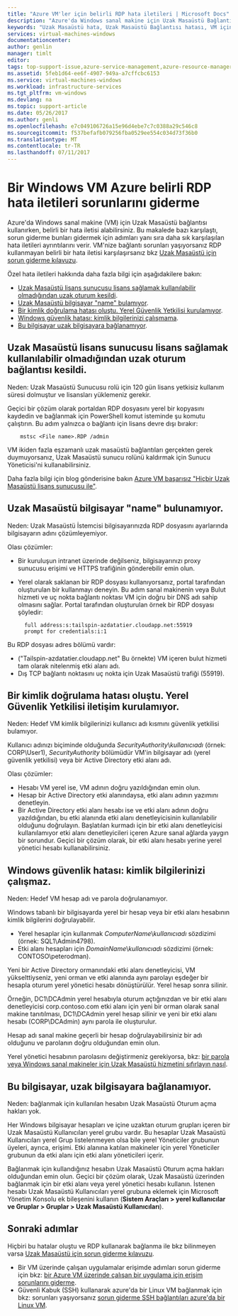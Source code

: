 ```yaml
---
title: "Azure VM'ler için belirli RDP hata iletileri | Microsoft Docs"
description: "Azure'da Windows sanal makine için Uzak Masaüstü Bağlantısı çalışırken karşılaşabileceğiniz belirli hata iletilerinin kullanımını anlamanıza"
keywords: "Uzak Masaüstü hata, Uzak Masaüstü Bağlantısı hatası, VM için bağlantı kuramıyor Uzak Masaüstü sorunlarını giderme"
services: virtual-machines-windows
documentationcenter: 
author: genlin
manager: timlt
editor: 
tags: top-support-issue,azure-service-management,azure-resource-manager
ms.assetid: 5feb1d64-ee6f-4907-949a-a7cffcbc6153
ms.service: virtual-machines-windows
ms.workload: infrastructure-services
ms.tgt_pltfrm: vm-windows
ms.devlang: na
ms.topic: support-article
ms.date: 05/26/2017
ms.author: genli
ms.openlocfilehash: e7c049106726a15e96d4ebe7c7c0388a29c546c8
ms.sourcegitcommit: f537befafb079256fba0529ee554c034d73f36b0
ms.translationtype: MT
ms.contentlocale: tr-TR
ms.lasthandoff: 07/11/2017
---
```

# <a name="troubleshooting-specific-rdp-error-messages-to-a-windows-vm-in-azure"></a>Bir Windows VM Azure belirli RDP hata iletileri sorunlarını giderme
Azure'da Windows sanal makine (VM) için Uzak Masaüstü bağlantısı kullanırken, belirli bir hata iletisi alabilirsiniz. Bu makalede bazı karşılaştı, sorun giderme bunları gidermek için adımları yanı sıra daha sık karşılaşılan hata iletileri ayrıntılarını verir. VM'nize bağlantı sorunları yaşıyorsanız RDP kullanmayan belirli bir hata iletisi karşılaşırsanız bkz [Uzak Masaüstü için sorun giderme kılavuzu](troubleshoot-rdp-connection.md?toc=%2fazure%2fvirtual-machines%2fwindows%2ftoc.json).

Özel hata iletileri hakkında daha fazla bilgi için aşağıdakilere bakın:

* [Uzak Masaüstü lisans sunucusu lisans sağlamak kullanılabilir olmadığından uzak oturum kesildi](#rdplicense).
* [Uzak Masaüstü bilgisayar "name" bulamıyor](#rdpname).
* [Bir kimlik doğrulama hatası oluştu. Yerel Güvenlik Yetkilisi kurulamıyor](#rdpauth).
* [Windows güvenlik hatası: kimlik bilgilerinizi çalışmama](#wincred).
* [Bu bilgisayar uzak bilgisayara bağlanamıyor](#rdpconnect).

<a id="rdplicense"></a>

## <a name="the-remote-session-was-disconnected-because-there-are-no-remote-desktop-license-servers-available-to-provide-a-license"></a>Uzak Masaüstü lisans sunucusu lisans sağlamak kullanılabilir olmadığından uzak oturum bağlantısı kesildi.
Neden: Uzak Masaüstü Sunucusu rolü için 120 gün lisans yetkisiz kullanım süresi dolmuştur ve lisansları yüklemeniz gerekir.

Geçici bir çözüm olarak portaldan RDP dosyasını yerel bir kopyasını kaydedin ve bağlanmak için PowerShell komut isteminde şu komutu çalıştırın. Bu adım yalnızca o bağlantı için lisans devre dışı bırakır:

        mstsc <File name>.RDP /admin

VM ikiden fazla eşzamanlı uzak masaüstü bağlantıları gerçekten gerek duymuyorsanız, Uzak Masaüstü sunucu rolünü kaldırmak için Sunucu Yöneticisi'ni kullanabilirsiniz.

Daha fazla bilgi için blog gönderisine bakın [Azure VM başarısız "Hiçbir Uzak Masaüstü lisans sunucusu ile"](https://blogs.msdn.microsoft.com/mast/2014/01/21/rdp-to-azure-vm-fails-with-no-remote-desktop-license-servers-available/).

<a id="rdpname"></a>

## <a name="remote-desktop-cant-find-the-computer-name"></a>Uzak Masaüstü bilgisayar "name" bulunamıyor.
Neden: Uzak Masaüstü İstemcisi bilgisayarınızda RDP dosyasını ayarlarında bilgisayarın adını çözümleyemiyor.

Olası çözümler:

* Bir kuruluşun intranet üzerinde değilseniz, bilgisayarınızı proxy sunucusu erişimi ve HTTPS trafiğinin gönderebilir emin olun.
* Yerel olarak saklanan bir RDP dosyası kullanıyorsanız, portal tarafından oluşturulan bir kullanmayı deneyin. Bu adım sanal makinenin veya Bulut hizmeti ve uç nokta bağlantı noktası VM için doğru bir DNS adı sahip olmasını sağlar. Portal tarafından oluşturulan örnek bir RDP dosyası şöyledir:
  
        full address:s:tailspin-azdatatier.cloudapp.net:55919
        prompt for credentials:i:1

Bu RDP dosyası adres bölümü vardır:

* ("Tailspin-azdatatier.cloudapp.net" Bu örnekte) VM içeren bulut hizmeti tam olarak nitelenmiş etki alanı adı.
* Dış TCP bağlantı noktasını uç nokta için Uzak Masaüstü trafiği (55919).

<a id="rdpauth"></a>

## <a name="an-authentication-error-has-occurred-the-local-security-authority-cannot-be-contacted"></a>Bir kimlik doğrulama hatası oluştu. Yerel Güvenlik Yetkilisi iletişim kurulamıyor.
Neden: Hedef VM kimlik bilgilerinizi kullanıcı adı kısmını güvenlik yetkilisi bulamıyor.

Kullanıcı adınızı biçiminde olduğunda *SecurityAuthority*\\*kullanıcıadı* (örnek: CORP\User1), *SecurityAuthority* bölümüdür VM'in bilgisayar adı (yerel güvenlik yetkilisi) veya bir Active Directory etki alanı adı.

Olası çözümler:

* Hesabı VM yerel ise, VM adının doğru yazıldığından emin olun.
* Hesap bir Active Directory etki alanındaysa, etki alanı adının yazımını denetleyin.
* Bir Active Directory etki alanı hesabı ise ve etki alanı adının doğru yazıldığından, bu etki alanında etki alanı denetleyicisinin kullanılabilir olduğunu doğrulayın. Başlatılan kurmadı için bir etki alanı denetleyicisi kullanılamıyor etki alanı denetleyicileri içeren Azure sanal ağlarda yaygın bir sorundur. Geçici bir çözüm olarak, bir etki alanı hesabı yerine yerel yönetici hesabı kullanabilirsiniz.

<a id="wincred"></a>

## <a name="windows-security-error-your-credentials-did-not-work"></a>Windows güvenlik hatası: kimlik bilgilerinizi çalışmaz.
Neden: Hedef VM hesap adı ve parola doğrulanamıyor.

Windows tabanlı bir bilgisayarda yerel bir hesap veya bir etki alanı hesabının kimlik bilgilerini doğrulayabilir.

* Yerel hesaplar için kullanmak *ComputerName*\\*kullanıcıadı* sözdizimi (örnek: SQL1\Admin4798).
* Etki alanı hesapları için *DomainName*\\*kullanıcıadı* sözdizimi (örnek: CONTOSO\peterodman).

Yeni bir Active Directory ormanındaki etki alanı denetleyicisi, VM yükselttiyseniz, yeni orman ve etki alanında aynı parolayı eşdeğer bir hesapla oturum yerel yönetici hesabı dönüştürülür. Yerel hesap sonra silinir.

Örneğin, DC1\DCAdmin yerel hesabıyla oturum açtığınızdan ve bir etki alanı denetleyicisi corp.contoso.com etki alanı için yeni bir orman olarak sanal makine tanıtılması, DC1\DCAdmin yerel hesap silinir ve yeni bir etki alanı hesabı (CORP\DCAdmin) aynı parola ile oluşturulur.

Hesap adı sanal makine geçerli bir hesap doğrulayabilirsiniz bir adı olduğunu ve parolanın doğru olduğundan emin olun.

Yerel yönetici hesabının parolasını değiştirmeniz gerekiyorsa, bkz: [bir parola veya Windows sanal makineler için Uzak Masaüstü hizmetini sıfırlayın nasıl](reset-rdp.md?toc=%2fazure%2fvirtual-machines%2fwindows%2ftoc.json).

<a id="rdpconnect"></a>

## <a name="this-computer-cant-connect-to-the-remote-computer"></a>Bu bilgisayar, uzak bilgisayara bağlanamıyor.
Neden: bağlanmak için kullanılan hesabın Uzak Masaüstü Oturum açma hakları yok.

Her Windows bilgisayar hesapları ve içine uzaktan oturum grupları içeren bir Uzak Masaüstü Kullanıcıları yerel grubu vardır. Bu hesaplar Uzak Masaüstü Kullanıcıları yerel Grup listelenmeyen olsa bile yerel Yöneticiler grubunun üyeleri, ayrıca, erişimi. Etki alanına katılan makineler için yerel Yöneticiler grubunun da etki alanı için etki alanı yöneticileri içerir.

Bağlanmak için kullandığınız hesabın Uzak Masaüstü Oturum açma hakları olduğundan emin olun. Geçici bir çözüm olarak, Uzak Masaüstü üzerinden bağlanmak için bir etki alanı veya yerel yönetici hesabı kullanın. İstenen hesabı Uzak Masaüstü Kullanıcıları yerel grubuna eklemek için Microsoft Yönetim Konsolu ek bileşenini kullanın (**Sistem Araçları > yerel kullanıcılar ve Gruplar > Gruplar > Uzak Masaüstü Kullanıcıları**).

## <a name="next-steps"></a>Sonraki adımlar
Hiçbiri bu hatalar oluştu ve RDP kullanarak bağlanma ile bkz bilinmeyen varsa [Uzak Masaüstü için sorun giderme kılavuzu](troubleshoot-rdp-connection.md?toc=%2fazure%2fvirtual-machines%2fwindows%2ftoc.json).

* Bir VM üzerinde çalışan uygulamalar erişimde adımları sorun giderme için bkz: [bir Azure VM üzerinde çalışan bir uygulama için erişim sorunlarını giderme](../linux/troubleshoot-app-connection.md?toc=%2fazure%2fvirtual-machines%2flinux%2ftoc.json).
* Güvenli Kabuk (SSH) kullanarak azure'da bir Linux VM bağlanmak için bkz: sorunları yaşıyorsanız [sorun giderme SSH bağlantıları azure'da bir Linux VM](../linux/troubleshoot-ssh-connection.md?toc=%2fazure%2fvirtual-machines%2flinux%2ftoc.json).


